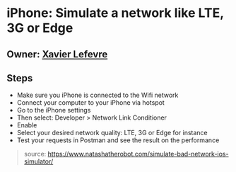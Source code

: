 
# iPhone: Simulate a network like LTE, 3G or Edge

## Owner: [Xavier Lefevre](https://github.com/xavierlefevre)

## Steps

- Make sure you iPhone is connected to the Wifi network
- Connect your computer to your iPhone via hotspot
- Go to the iPhone settings
- Then select: Developer > Network Link Conditioner
- Enable
- Select your desired network quality: LTE, 3G or Edge for instance
- Test your requests in Postman and see the result on the performance
> source: https://www.natashatherobot.com/simulate-bad-network-ios-simulator/
